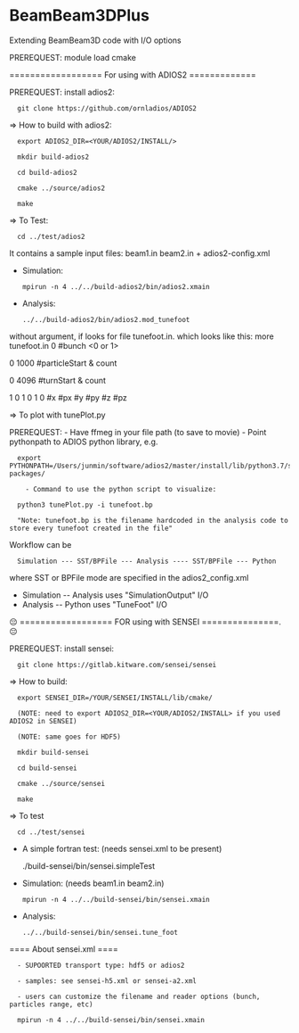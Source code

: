 # BeamBeam3DPlus
Extending BeamBeam3D code with I/O options

PREREQUEST:  module load cmake

================== For using with ADIOS2 =============

PREREQUEST:  install adios2:

      git clone https://github.com/ornladios/ADIOS2
      
=> How to build with adios2:

      export ADIOS2_DIR=<YOUR/ADIOS2/INSTALL/>

      mkdir build-adios2

      cd build-adios2

      cmake ../source/adios2

      make 

=> To Test:   

      cd ../test/adios2 
 
It contains a sample input files:  beam1.in beam2.in + adios2-config.xml

- Simulation:

      mpirun -n 4 ../../build-adios2/bin/adios2.xmain 

- Analysis:

      ../../build-adios2/bin/adios2.mod_tunefoot
  
without argument, if looks for file tunefoot.in. which looks like this:
more tunefoot.in
0                       #bunch <0 or 1>

0 1000                  #particleStart & count

0 4096                  #turnStart & count

1 0 1 0 1 0             #x #px #y #py #z #pz


=> To plot with tunePlot.py 

PREREQUEST:
	- Have ffmeg in your file path (to save to movie) 
	- Point pythonpath to ADIOS python library, e.g.      

      export PYTHONPATH=/Users/junmin/software/adios2/master/install/lib/python3.7/site-packages/

        - Command to use the python script to visualize:

      python3 tunePlot.py -i tunefoot.bp

      "Note: tunefoot.bp is the filename hardcoded in the analysis code to store every tunefoot created in the file"

      
Workflow can be 

      Simulation --- SST/BPFile --- Analysis ---- SST/BPFile --- Python 

where SST or BPFile mode are specified in the adios2_config.xml 
* Simulation -- Analysis uses "SimulationOutput" I/O 
* Analysis -- Python uses "TuneFoot" I/O



            
            
  

:pensive:  ================== FOR using with SENSEI ===============. :pensive:

PREREQUEST: install sensei: 

      git clone https://gitlab.kitware.com/sensei/sensei
  
=> How to build:

      export SENSEI_DIR=/YOUR/SENSEI/INSTALL/lib/cmake/

      (NOTE: need to export ADIOS2_DIR=<YOUR/ADIOS2/INSTALL> if you used ADIOS2 in SENSEI)

      (NOTE: same goes for HDF5)

      mkdir build-sensei

      cd build-sensei

      cmake ../source/sensei

      make

=> To test

      cd ../test/sensei

- A simple fortran test: (needs sensei.xml to be present) 

   ./build-sensei/bin/sensei.simpleTest 

- Simulation: (needs beam1.in beam2.in)

      mpirun -n 4 ../../build-sensei/bin/sensei.xmain
  
- Analysis:

      ../../build-sensei/bin/sensei.tune_foot


==== About sensei.xml ====

      - SUPOORTED transport type: hdf5 or adios2

      - samples: see sensei-h5.xml or sensei-a2.xml

      - users can customize the filename and reader options (bunch, particles range, etc)
      
      mpirun -n 4 ../../build-sensei/bin/sensei.xmain



  
    
